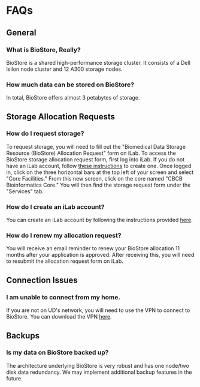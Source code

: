# FAQs

## General

### What is BioStore, Really?

BioStore is a shared high-performance storage cluster.  It consists of a Dell Isilon node cluster and 12 A300 storage nodes.  

### How much data can be stored on BioStore?

In total, BioStore offers almost 3 petabytes of storage.  

## Storage Allocation Requests

### How do I request storage?

To request storage, you will need to fill out the "Biomedical Data Storage Resource (BioStore) Allocation Request" form on iLab.  To access the BioStore storage allocation request form, first log into iLab.  If you do not have an iLab account, follow [these instructions](https://www.dbi.udel.edu/resources-and-facilities/ilab-instructions/ilab-ud-users) to create one.  Once logged in, click on the three horizontal bars at the top left of your screen and select "Core Facilities."  From this new screen, click on the core named "CBCB Bioinformatics Core."  You will then find the storage request form under the "Services" tab.

### How do I create an iLab account?

You can create an iLab account by following the instructions provided [here](https://www.dbi.udel.edu/resources-and-facilities/ilab-instructions/ilab-ud-users).

### How do I renew my allocation request?

You will receive an email reminder to renew your BioStore allocation 11 months after your application is approved.  After receiving this, you will need to resubmit the allocation request form on iLab.

## Connection Issues

### I am unable to connect from my home.

If you are not on UD's network, you will need to use the VPN to connect to BioStore.  You can download the VPN [here](https://udeploy.udel.edu/software/anyconnect-vpn/).

## Backups

### Is my data on BioStore backed up?

The architecture underlying BioStore is very robust and has one node/two disk data redundancy.  We may implement additional backup features in the future.

